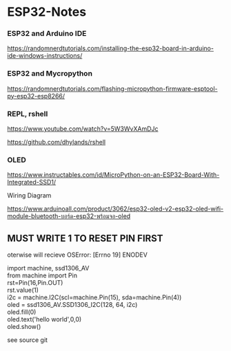 # ESP32-Notes

### ESP32 and Arduino IDE

https://randomnerdtutorials.com/installing-the-esp32-board-in-arduino-ide-windows-instructions/

### ESP32 and Mycropython

https://randomnerdtutorials.com/flashing-micropython-firmware-esptool-py-esp32-esp8266/


### REPL, rshell

https://www.youtube.com/watch?v=5W3WvXAmDJc

https://github.com/dhylands/rshell


### OLED

https://www.instructables.com/id/MicroPython-on-an-ESP32-Board-With-Integrated-SSD1/

Wiring Diagram

https://www.arduinoall.com/product/3062/esp32-oled-v2-esp32-oled-wifi-module-bluetooth-บอร์ด-esp32-พร้อมจอ-oled

## MUST WRITE 1 TO RESET PIN FIRST

oterwise will recieve OSError: [Errno 19] ENODEV

  import machine, ssd1306_AV<br/>
  from machine import Pin<br/>
  rst=Pin(16,Pin.OUT)<br/>
  rst.value(1)<br/>
  i2c = machine.I2C(scl=machine.Pin(15), sda=machine.Pin(4))<br/>
  oled = ssd1306_AV.SSD1306_I2C(128, 64, i2c)<br/>
  oled.fill(0)<br/>
  oled.text('hello world',0,0)<br/>
  oled.show()<br/>

see source git
